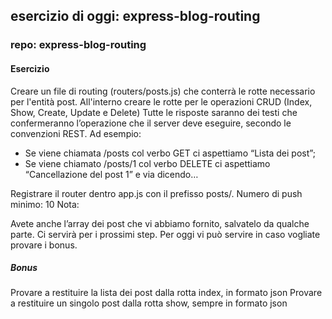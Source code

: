 ## esercizio di oggi: express-blog-routing
### repo: express-blog-routing
#### Esercizio
Creare un file di routing (routers/posts.js) che conterrà le rotte necessario per l'entità post.
All'interno creare le rotte per le operazioni CRUD (Index, Show, Create, Update e Delete)
Tutte le risposte saranno dei testi che confermeranno l’operazione che il server deve eseguire, secondo le convenzioni REST.
Ad esempio:
- Se viene chiamata /posts col verbo GET ci aspettiamo “Lista dei post”;
- Se viene chiamato /posts/1 col verbo DELETE ci aspettiamo “Cancellazione del post 1”
e via dicendo…

Registrare il router dentro app.js con il prefisso posts/.
Numero di push minimo: 10
Nota:

Avete anche l’array dei post che vi abbiamo fornito, salvatelo da qualche parte. Ci servirà per i prossimi step. Per oggi vi può servire in caso vogliate provare i bonus.

##### Bonus
Provare a restituire la lista dei post dalla rotta index, in formato json
Provare a restituire un singolo post dalla rotta show, sempre in formato json